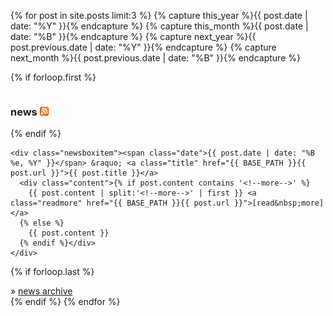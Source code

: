 {% for post in site.posts limit:3 %}
  {% capture this_year %}{{ post.date | date: "%Y" }}{% endcapture %}
  {% capture this_month %}{{ post.date | date: "%B" }}{% endcapture %}
  {% capture next_year %}{{ post.previous.date | date: "%Y" }}{% endcapture %}
  {% capture next_month %}{{ post.previous.date | date: "%B" }}{% endcapture %}

  {% if forloop.first %}
    <div class="newsbox column">
    <h3>news <a href="/atom.xml"><img src="/img/feed-icon-14x14.png" alt="news feed" /></a></h3>
  {% endif %}

    <div class="newsboxitem"><span class="date">{{ post.date | date: "%B %e, %Y" }}</span> &raquo; <a class="title" href="{{ BASE_PATH }}{{ post.url }}">{{ post.title }}</a>
      <div class="content">{% if post.content contains '<!--more-->' %}
        {{ post.content | split:'<!--more-->' | first }} <a class="readmore" href="{{ BASE_PATH }}{{ post.url }}">[read&nbsp;more]</a>
      {% else %}
        {{ post.content }}
      {% endif %}</div>
    </div>


  {% if forloop.last %}
      <div class="archivelink">&raquo; <a href="/archive.html">news archive</a></div>
    </div>
  {% endif %}
{% endfor %}
